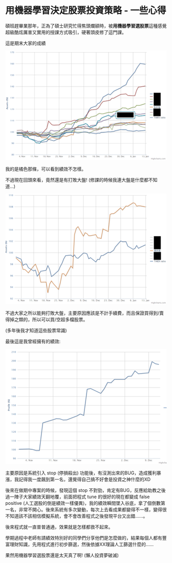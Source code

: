 # 用機器學習決定股票投資策略 - 一些心得

碩班趕畢業那年，正為了碩士研究忙得焦頭爛額時，被**用機器學習選股票**這種感覺超級酷炫厲害又實用的授課方式吸引，硬著頭皮修了這門課。

這是期末大家的成績

![image](https://github.com/gn01842919/2013-Machine-Learning-and-Bioinformatics/blob/master/result-full.bmp)

我的是橘色那條，可以看到績效不怎樣。

不過現在回頭來看，竟然還是有打敗大盤! (修課的時候我連大盤是什麼都不知道...)

![image](https://github.com/gn01842919/2013-Machine-Learning-and-Bioinformatics/blob/master/result-me.bmp)

不過大家之所以能夠打敗大盤，主要原因應該是不計手續費，而且保證買得到/賣得掉之類的，所以可以買/空超多檔股票。

(多年後我才知道這些股票常識)

最後這是我曾經擁有的績效:

![image](https://github.com/gn01842919/2013-Machine-Learning-and-Bioinformatics/blob/master/result-wrong.png)

主要原因是系統引入 stop (停損殺出) 功能後，有沒測出來的BUG，造成獲利暴漲，我記得我一度飆到第一名，還覺得自己搞不好會是投資之神什麼的XD

後來在做期中專案的時候，發現這個 stop 不對勁，肯定有BUG，反應給助教之後過一陣子大家績效天翻地覆，前面把程式 tune 的很好的現在都變成 false positive (人工選股的倒是績效一樣優異)，我的績效瞬間墜入谷底，拿了個倒數第一名，非常不開心。後來系統有多次變動，每次上去看成果都變得不一樣，變得很不知道該不該相信模擬系統，會不會改善程式之後發現平台又出錯......。

後來程式就一直普普通通，效果就是怎樣都救不起來。

學期過程中老師有請績效特別好的同學們分享他們是怎麼做的，結果每個人都有豐富理財知識，先用程式進行初步篩選，然後依據XX理論人工篩選什麼的......

果然用機器學習選股票還是太天真了啊! (懶人投資夢破滅)
